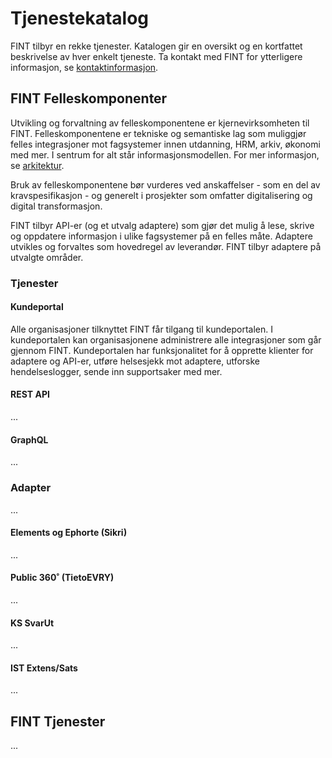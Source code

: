 # Tjenestekatalog

FINT tilbyr en rekke tjenester. Katalogen gir en oversikt og en kortfattet beskrivelse av hver enkelt tjeneste. Ta kontakt med FINT for ytterligere informasjon, se [kontaktinformasjon](./contact.md).

## FINT Felleskomponenter

Utvikling og forvaltning av felleskomponentene er kjernevirksomheten til FINT. Felleskomponentene er tekniske og semantiske lag som muliggjør felles integrasjoner mot fagsystemer innen utdanning, HRM, arkiv, økonomi med mer. I sentrum for alt står informasjonsmodellen. For mer informasjon, se [arkitektur](./architecture.md).

Bruk av felleskomponentene bør vurderes ved anskaffelser - som en del av kravspesifikasjon - og generelt i prosjekter som omfatter digitalisering og digital transformasjon.

FINT tilbyr API-er (og et utvalg adaptere) som gjør det mulig å lese, skrive og oppdatere informasjon i ulike fagsystemer på en felles måte. Adaptere utvikles og forvaltes som hovedregel av leverandør. FINT tilbyr adaptere på utvalgte områder.

### Tjenester

#### Kundeportal

Alle organisasjoner tilknyttet FINT får tilgang til kundeportalen. I kundeportalen kan organisasjonene administrere alle integrasjoner som går gjennom FINT. Kundeportalen har funksjonalitet for å opprette klienter for adaptere og API-er, utføre helsesjekk mot adaptere, utforske hendelseslogger, sende inn supportsaker med mer.

#### REST API

...

#### GraphQL

...

### Adapter

...

#### Elements og Ephorte (Sikri)

...

#### Public 360˚ (TietoEVRY)

...

#### KS SvarUt

...

#### IST Extens/Sats

...

## FINT Tjenester

...
